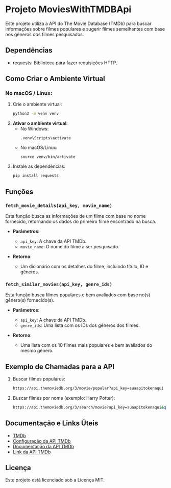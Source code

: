 # Projeto MoviesWithTMDBApi

Este projeto utiliza a API do The Movie Database (TMDb) para buscar informações sobre filmes populares e sugerir filmes semelhantes com base nos gêneros dos filmes pesquisados.

## Dependências

- requests: Biblioteca para fazer requisições HTTP.

## Como Criar o Ambiente Virtual

### No macOS / Linux:
1. Crie o ambiente virtual:
   ```bash
   python3 -m venv venv
   ```
2. **Ativar o ambiente virtual**:
   - No Windows:
     ```
     .venv\Scripts\activate
     ```
   - No macOS/Linux:
     ```
     source venv/bin/activate
     ```
3. Instale as dependências:
   ```bash
   pip install requests
   ```

## Funções

### `fetch_movie_details(api_key, movie_name)`
Esta função busca as informações de um filme com base no nome fornecido, retornando os dados do primeiro filme encontrado na busca.

- **Parâmetros**:
  - `api_key`: A chave da API TMDb.
  - `movie_name`: O nome do filme a ser pesquisado.

- **Retorno**:
  - Um dicionário com os detalhes do filme, incluindo título, ID e gêneros.

### `fetch_similar_movies(api_key, genre_ids)`
Esta função busca filmes populares e bem avaliados com base no(s) gênero(s) fornecido(s).

- **Parâmetros**:
  - `api_key`: A chave da API TMDb.
  - `genre_ids`: Uma lista com os IDs dos gêneros dos filmes.

- **Retorno**:
  - Uma lista com os 10 filmes mais populares e bem avaliados do mesmo gênero.

## Exemplo de Chamadas para a API

1. Buscar filmes populares:
   ```bash
   https://api.themoviedb.org/3/movie/popular?api_key=suaapitokenaqui
   ```

2. Buscar filmes por nome (exemplo: Harry Potter):
   ```bash
   https://api.themoviedb.org/3/search/movie?api_key=suaapitokenaqui&query=Harry+Potter&language=pt-BR
   ```

## Documentação e Links Úteis

- [TMDb](https://www.themoviedb.org/)
- [Configuração da API TMDb](https://www.themoviedb.org/settings/api)
- [Documentação da API TMDb](https://api.themoviedb.org/)
- [Link da API TMDb](https://api.themoviedb.org/3/)

## Licença

Este projeto está licenciado sob a Licença MIT.
